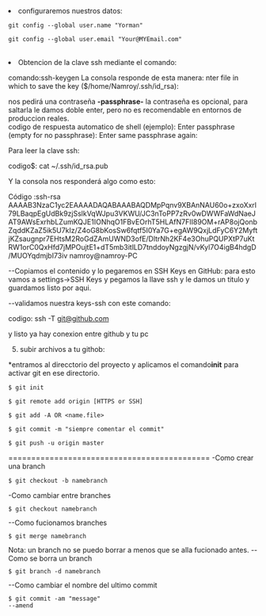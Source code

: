 
<li>configuraremos nuestros datos:</li>
<p><code>git config --global user.name "Yorman"</code></p>
<p><code>git config --global user.email "Your@MYEmail.com"</code></p><br>

<li>Obtencion de la clave ssh mediante el comando:</li>

comando:ssh-keygen
La consola responde de esta manera:
nter file in which to save the key ($/home/Namroy/.ssh/id_rsa):

nos pedirá una contraseña <b>-passphrase-</b> la contraseña es opcional,
para saltarla le damos doble enter, pero no es recomendable en entornos de produccion reales.
<br>
codigo de respuesta automatico de shell (ejemplo):
Enter passphrase (empty for no passphrase):
Enter same passphrase again: 

Para leer la clave ssh:

codigo$: cat ~/.ssh/id_rsa.pub

Y la consola nos responderá algo como esto:

Código :ssh-rsa AAAAB3NzaC1yc2EAAAADAQABAAABAQDMpPqnv9XBAnNAU60o+zxoXxrl79LBaqpEgUdBk9zjSslkVqWJpu3VKWU/JC3nToPP7zRv0wDWWFaWdNaeJAT9AWsExrhbLZumKQJE1IONhqO1FBvEOrhT5HLAfN7FII89OM+rAP8ojQonbZqddKZaZ5ik5U7kIz/Z4oG8bKosSw6fqtf5I0Ya7G+egAW9QxjLdFyC6Y2MyftjKZsaugnpr7EHtsM2RoGdZAmUWND3ofE/DltrNh2KF4e3OhuPQUPXtP7uKtRW1orC0QxHfd7jMPOujtE1+dT5mb3itlLD7tnddoyNgzgjN/vKyl7O4igB4hdgD/MUOYqdmjbI73iv namroy@namroy-PC

--Copiamos el contenido y lo pegaremos en SSH Keys en GitHub:
  para esto vamos a settings->SSH Keys y pegamos la llave ssh y le damos un titulo  y guardamos listo por aqui.
  

--validamos nuestra keys-ssh con este comando:

codigo: ssh -T git@github.com 

y listo ya hay conexion entre github y tu pc

5) subir archivos a tu githob:

*entramos al direcctorio del proyecto y aplicamos el comando<b>init</b> para activar git en ese directorio.

<code><p>$ git init</p></code>

<code><p>$ git remote add origin [HTTPS or SSH]</p></code>

<code><p>$ git add -A OR <name.file> </p></code>

<code><p>$ git commit -m "siempre comentar el commit"</p></code>

<code><p>$ git push -u origin master</p></code>

============================================
-Como crear una branch
<code><p>$ git checkout -b namebranch</p></code>
-Como cambiar entre branches
<code><p>$ git checkout namebranch</p></code>
--Como fucionamos branches
<code><p>$ git merge namebranch</p></code>
Nota: un branch no se puedo borrar a menos que se alla fucionado antes. 
--Como se borra un branch
<code><p>$ git branch -d namebranch</p></code>
--Como cambiar el nombre del ultimo commit 
<code><p>$ git commit -am "message" --amend</p></code>




